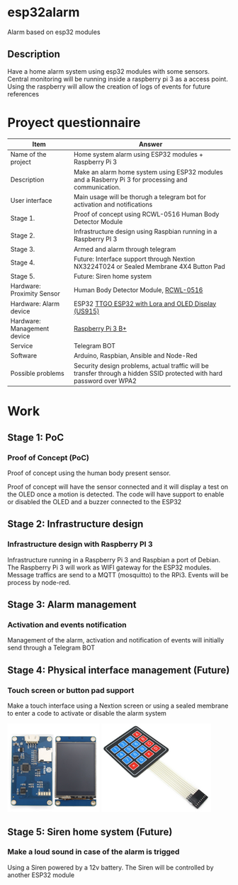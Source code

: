# esp32alarm
Alarm based on esp32 modules

## Description
Have a home alarm system using esp32 modules with some sensors. Central
monitoring will be running inside a raspberry pi 3 as a access point.
Using the raspberry will allow the creation of logs of events for future references

# Proyect questionnaire


|Item|Answer|
|----|-------|
|Name of the project|Home system alarm using ESP32 modules + Raspberry Pi 3|
|Description|Make an alarm home system using ESP32 modules and a Rasberry Pi 3 for processing and communication.|
|User interface|Main usage will be thorugh a telegram bot for activation and notifications|
|Stage 1.| Proof of concept using RCWL-0516 Human Body Detector Module|
|Stage 2.| Infrastructure design using Raspbian running in a Raspberry PI 3|
|Stage 3.| Armed and alarm through telegram |
|Stage 4.| Future: Interface support through Nextion NX3224T024 or Sealed Membrane 4X4 Button Pad|
|Stage 5.| Future: Siren home system|
|Hardware: Proximity Sensor|Human Body Detector Module, [RCWL-0516](https://www.crcibernetica.com/rcwl-0516-human-body-detector-module/)|
|Hardware: Alarm device|ESP32 [TTGO ESP32 with Lora and OLED Display (US915)](https://www.crcibernetica.com/ttgo-esp32-with-lora-and-oled-display-us915/)|
|Hardware: Management device|[Raspberry Pi 3 B+](https://www.crcibernetica.com/raspberry-pi-3-b-latest-version/)|
|Service|Telegram BOT|
|Software|Arduino, Raspbian, Ansible and Node-Red|
|Possible problems|Security design problems, actual traffic will be transfer through a hidden SSID protected with hard password over WPA2|

# Work

## Stage 1: PoC

### Proof of Concept (PoC)
Proof of concept using the human body present sensor.

Proof of concept will have the sensor connected and it will display a test
on the OLED once a motion is detected. The code will have support to enable
or disabled the OLED and a buzzer connected to the ESP32




## Stage 2: Infrastructure design

### Infrastructure design with Raspberry PI 3
Infrastructure running in a Raspberry Pi 3 and Raspbian a port of Debian.
The Raspberry Pi 3 will work as WIFI gateway for the ESP32 modules. Message
traffics are send to a MQTT (mosquitto) to the RPi3. Events will be process
by node-red.



## Stage 3: Alarm management

### Activation and events notification
Management of the alarm, activation and notification of events will
initially send through a Telegram BOT



## Stage 4: Physical interface management (Future)

### Touch screen or button pad support
Make a touch interface using a Nextion screen or using a sealed membrane to
enter a code to activate or disable the alarm system

![Nextion](doc/media/nextion-nx3224t024.png) 
![Membrane pad](doc/media/pad.png)


## Stage 5: Siren home system (Future)

### Make a loud sound in case of the alarm is trigged
Using a Siren powered by a 12v battery. The Siren will be controlled by
another ESP32 module


